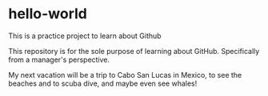# hello-world

This is a practice project to learn about Github

This repository is for the sole purpose of learning about GitHub. 
Specifically from a manager's perspective. 

My next vacation will be a trip to Cabo San Lucas in Mexico, to see the beaches and to scuba dive, and maybe even see whales! 
